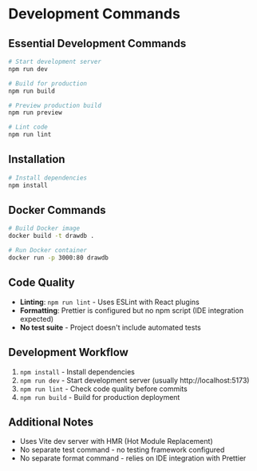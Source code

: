 # Development Commands

## Essential Development Commands
```bash
# Start development server
npm run dev

# Build for production
npm run build

# Preview production build
npm run preview

# Lint code
npm run lint
```

## Installation
```bash
# Install dependencies
npm install
```

## Docker Commands
```bash
# Build Docker image
docker build -t drawdb .

# Run Docker container
docker run -p 3000:80 drawdb
```

## Code Quality
- **Linting**: `npm run lint` - Uses ESLint with React plugins
- **Formatting**: Prettier is configured but no npm script (IDE integration expected)
- **No test suite** - Project doesn't include automated tests

## Development Workflow
1. `npm install` - Install dependencies
2. `npm run dev` - Start development server (usually http://localhost:5173)
3. `npm run lint` - Check code quality before commits
4. `npm run build` - Build for production deployment

## Additional Notes
- Uses Vite dev server with HMR (Hot Module Replacement)
- No separate test command - no testing framework configured
- No separate format command - relies on IDE integration with Prettier